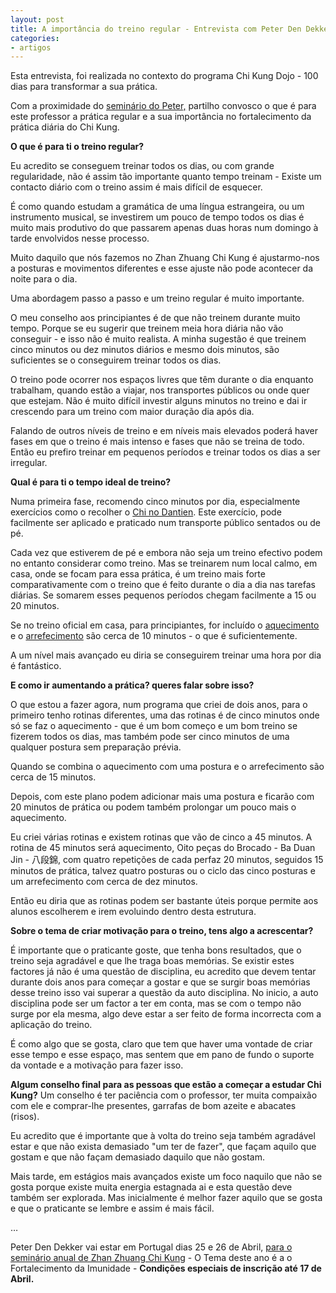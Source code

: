 ```yaml
---
layout: post
title: A importância do treino regular - Entrevista com Peter Den Dekker
categories:
- artigos
---
```


Esta entrevista, foi realizada no contexto do programa Chi Kung Dojo - 100 dias para transformar a sua prática. 

Com a proximidade do [seminário do Peter,](http://lourencoazevedo.com/2015/03/03/peter.html) partilho convosco o que é para este professor a prática regular e a sua importância no fortalecimento da prática diária do Chi Kung. 

**O que é para ti o treino regular?**

Eu acredito se conseguem treinar todos os dias, ou com grande regularidade, não é assim tão importante quanto tempo treinam - Existe um contacto diário com o treino assim é mais difícil de esquecer.

É como quando estudam a gramática de uma língua estrangeira, ou um instrumento musical, se investirem um pouco de tempo todos os dias é muito mais produtivo do que passarem apenas duas horas num domingo à tarde envolvidos nesse processo. 

Muito daquilo que nós fazemos no Zhan Zhuang Chi Kung é ajustarmo-nos a posturas e movimentos diferentes e esse ajuste não pode acontecer da noite para o dia. 

Uma abordagem passo a passo e um treino regular é muito importante.

O meu conselho aos principiantes é de que não treinem durante muito tempo. Porque se eu sugerir que treinem meia hora diária não vão conseguir - e isso não é muito realista. A minha sugestão é que treinem cinco minutos ou dez minutos diários e mesmo dois minutos, são suficientes se o conseguirem treinar todos os dias. 

O treino pode ocorrer nos espaços livres que têm durante o dia enquanto trabalham, quando estão a viajar, nos transportes públicos ou onde quer que estejam. Não é muito difícil investir alguns minutos no treino e dai ir crescendo para um treino com maior duração dia após dia.

Falando de outros níveis de treino e em níveis mais elevados poderá haver fases em que o treino é mais intenso e fases que não se treina de todo. Então eu prefiro treinar em pequenos períodos e treinar todos os dias a ser irregular.

**Qual é para ti o tempo ideal de treino?**

Numa primeira fase, recomendo cinco minutos por dia, especialmente exercícios como o recolher o [Chi no Dantien](http://www.youtube.com/watch?v=9f17sT9P4FU&t=11m57s). Este exercício, pode facilmente ser aplicado e praticado num transporte público sentados ou de pé.

Cada vez que estiverem de pé e embora não seja um treino efectivo podem no entanto considerar como treino. Mas se treinarem num local calmo, em casa, onde se focam para essa prática, é um treino mais forte comparativamente com o treino que é feito durante o dia a dia nas tarefas diárias. Se somarem esses pequenos períodos chegam facilmente a 15 ou 20 minutos.

Se no treino oficial em casa, para principiantes, for incluído o [aquecimento](http://www.youtube.com/watch?v=9f17sT9P4FU&t=0m30s) e o [arrefecimento](http://www.youtube.com/watch?v=9f17sT9P4FU&t=20m28s) são cerca de 10 minutos - o que é suficientemente. 

A um nível mais avançado eu diria se conseguirem treinar uma hora por dia é fantástico.

**E como ir aumentando a prática? queres falar sobre isso?**

O que estou a fazer agora, num programa que criei de dois anos, para o primeiro tenho rotinas diferentes, uma das rotinas é de cinco minutos onde só se faz o aquecimento - que é um bom começo e um bom treino se fizerem todos os dias, mas também pode ser cinco minutos de uma qualquer postura sem preparação prévia. 

Quando se combina o aquecimento com uma postura e o arrefecimento são cerca de 15 minutos.

Depois, com este plano podem adicionar mais uma postura e ficarão com 20 minutos de prática ou podem também prolongar um pouco mais o aquecimento.

Eu criei várias rotinas e existem rotinas que vão de cinco a 45 minutos. A rotina de 45 minutos será aquecimento, Oito peças do Brocado - Ba Duan Jin - 八段錦, com quatro repetições de cada perfaz 20 minutos, seguidos 15 minutos de prática, talvez quatro posturas ou o ciclo das cinco posturas e um arrefecimento com cerca de dez minutos.

Então eu diria que as rotinas podem ser bastante úteis porque permite aos alunos escolherem e irem evoluindo dentro desta estrutura.

**Sobre o tema de criar motivação para o treino, tens algo a acrescentar?**

É importante que o praticante goste, que tenha bons resultados, que o treino seja agradável e que lhe traga boas memórias. Se existir estes factores já não é uma questão de disciplina, eu acredito que devem tentar durante dois anos para começar a gostar e que se surgir boas memórias desse treino isso vai superar a questão da auto disciplina. No inicio, a auto disciplina pode ser um factor a ter em conta, mas se com o tempo não surge por ela mesma, algo deve estar a ser feito de forma incorrecta com a aplicação do treino. 

É como algo que se gosta, claro que tem que haver uma vontade de criar esse tempo e esse espaço, mas sentem que em pano de fundo o suporte da vontade e a motivação para fazer isso.

**Algum conselho final para as pessoas que estão a começar a estudar Chi Kung?**
Um conselho é ter paciência com o professor, ter muita compaixão com ele e comprar-lhe presentes, garrafas de bom azeite e abacates (risos). 

Eu acredito que é importante que à volta do treino seja também agradável estar e que não exista demasiado "um ter de fazer", que façam aquilo que gostam e que não façam demasiado daquilo que não gostam. 

Mais tarde, em estágios mais avançados existe um foco naquilo que não se gosta porque existe muita energia estagnada ai e esta questão deve também ser explorada. Mas inicialmente é melhor fazer aquilo que se gosta e que o praticante se lembre e assim é mais fácil.

…

Peter Den Dekker vai estar em Portugal dias 25 e 26 de Abril, [para o seminário anual de Zhan Zhuang Chi Kung](http://lourencoazevedo.com/2015/03/03/peter.html) - O Tema deste ano é a o Fortalecimento da Imunidade - **Condições especiais de inscrição até 17 de Abril.**


